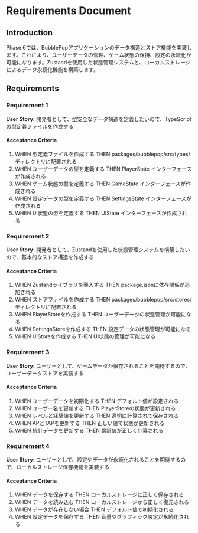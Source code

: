 # Requirements Document

## Introduction

Phase 6では、BubblePopアプリケーションのデータ構造とストア機能を実装します。これにより、ユーザーデータの管理、ゲーム状態の保持、設定の永続化が可能になります。Zustandを使用した状態管理システムと、ローカルストレージによるデータ永続化機能を構築します。

## Requirements

### Requirement 1

**User Story:** 開発者として、型安全なデータ構造を定義したいので、TypeScriptの型定義ファイルを作成する

#### Acceptance Criteria

1. WHEN 型定義ファイルを作成する THEN packages/bubblepop/src/types/ ディレクトリに配置される
2. WHEN ユーザーデータの型を定義する THEN PlayerState インターフェースが作成される
3. WHEN ゲーム状態の型を定義する THEN GameState インターフェースが作成される
4. WHEN 設定データの型を定義する THEN SettingsState インターフェースが作成される
5. WHEN UI状態の型を定義する THEN UIState インターフェースが作成される

### Requirement 2

**User Story:** 開発者として、Zustandを使用した状態管理システムを構築したいので、基本的なストア構造を作成する

#### Acceptance Criteria

1. WHEN Zustandライブラリを導入する THEN package.jsonに依存関係が追加される
2. WHEN ストアファイルを作成する THEN packages/bubblepop/src/stores/ ディレクトリに配置される
3. WHEN PlayerStoreを作成する THEN ユーザーデータの状態管理が可能になる
4. WHEN SettingsStoreを作成する THEN 設定データの状態管理が可能になる
5. WHEN UIStoreを作成する THEN UI状態の管理が可能になる

### Requirement 3

**User Story:** ユーザーとして、ゲームデータが保存されることを期待するので、ユーザーデータストアを実装する

#### Acceptance Criteria

1. WHEN ユーザーデータを初期化する THEN デフォルト値が設定される
2. WHEN ユーザー名を更新する THEN PlayerStoreの状態が更新される
3. WHEN レベルと経験値を更新する THEN 適切に計算されて保存される
4. WHEN APとTAPを更新する THEN 正しい値で状態が更新される
5. WHEN 統計データを更新する THEN 累計値が正しく計算される

### Requirement 4

**User Story:** ユーザーとして、設定やデータが永続化されることを期待するので、ローカルストレージ保存機能を実装する

#### Acceptance Criteria

1. WHEN データを保存する THEN ローカルストレージに正しく保存される
2. WHEN データを読み込む THEN ローカルストレージから正しく復元される
3. WHEN データが存在しない場合 THEN デフォルト値で初期化される
4. WHEN 設定データを保存する THEN 音量やグラフィック設定が永続化される
